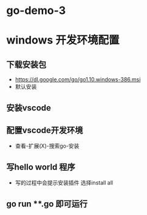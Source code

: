 # go-demo-3

# windows 开发环境配置

## 下载安装包
- https://dl.google.com/go/go1.10.windows-386.msi
- 默认安装

## 安装vscode

## 配置vscode开发环境
- 查看-扩展(X)-搜索go-安装

## 写hello world 程序
- 写的过程中会提示安装插件  选择install all

## go run **.go 即可运行


